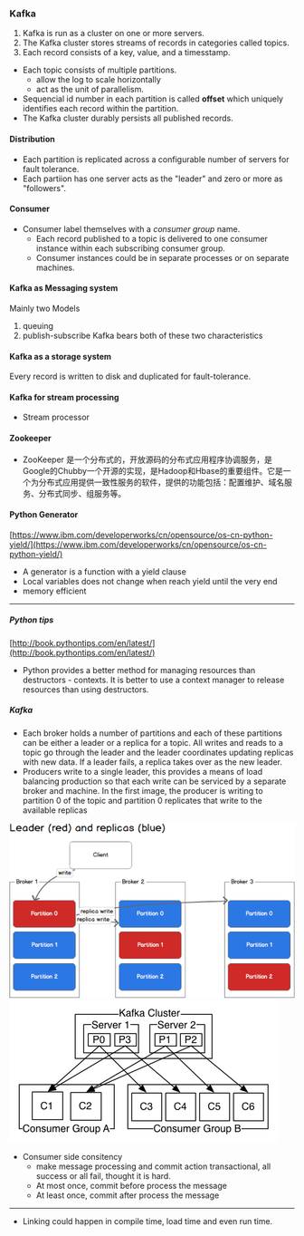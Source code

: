 ### Kafka
1. Kafka is run as a cluster on one or more servers.
1. The Kafka cluster stores streams of records in categories called topics.
1. Each record consists of a key, value, and a timesstamp.

- Each topic consists of multiple partitions.
  - allow the log to scale horizontally
  - act as the unit of parallelism.
- Sequencial id number in each partition is called **offset** which uniquely identifies each record within the partition.
- The Kafka cluster durably persists all published records.

#### Distribution
- Each partition is replicated across a configurable number of servers for fault tolerance.
- Each partiion has one server acts as the "leader" and zero or more as "followers".

#### Consumer
- Consumer label themselves with a *consumer group* name.
  - Each record published to a topic is delivered to one consumer instance within each subscribing consumer group.
  - Consumer instances could be in separate processes or on separate machines.

#### Kafka as  Messaging system
Mainly two Models
1. queuing
1. publish-subscribe
Kafka bears both of these two characteristics

#### Kafka as a storage system
Every record is written to disk and duplicated for fault-tolerance.

#### Kafka for stream processing
- Stream processor


#### Zookeeper
- ZooKeeper 是一个分布式的，开放源码的分布式应用程序协调服务，是Google的Chubby一个开源的实现，是Hadoop和Hbase的重要组件。它是一个为分布式应用提供一致性服务的软件，提供的功能包括：配置维护、域名服务、分布式同步、组服务等。

#### Python Generator
[https://www.ibm.com/developerworks/cn/opensource/os-cn-python-yield/](https://www.ibm.com/developerworks/cn/opensource/os-cn-python-yield/)
- A generator is a function with a yield clause
- Local variables does not change when reach yield until the very end
- memory efficient

---
##### Python tips
[http://book.pythontips.com/en/latest/](http://book.pythontips.com/en/latest/)
- Python provides a better method for managing resources than destructors - contexts. It is better to use a context manager to release resources than using destructors.

##### Kafka
- Each broker holds a number of partitions and each of these partitions can be either a leader or a replica for a topic. All writes and reads to a topic go through the leader and the leader coordinates updating replicas with new data. If a leader fails, a replica takes over as the new leader.
- Producers write to a single leader, this provides a means of load balancing production so that each write can be serviced by a separate broker and machine. In the first image, the producer is writing to partition 0 of the topic and partition 0 replicates that write to the available replicas

![partition-write](/assets/images/producing-to-partitions.png)
![consumergroup](/assets/images/consumer-groups.png)

- Consumer side consitency
  - make message processing and commit action transactional, all success or all fail, thought it is hard.
  - At most once, commit before process the message
  - At least once, commit after process the message

---
- Linking could happen in compile time, load time and even run time.
